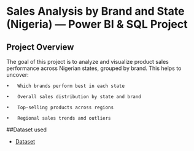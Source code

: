# Sales Analysis by Brand and State (Nigeria) — Power BI & SQL Project
## Project Overview
The goal of this project is to analyze and visualize product sales performance across Nigerian states, grouped by brand. This helps to uncover:

	•	Which brands perform best in each state
 
	•	Overall sales distribution by state and brand
 
	•	Top-selling products across regions
 
	•	Regional sales trends and outliers

 ##Dataset used

- <a href="https://github.com/Tomisin-R/portfolioproject/blob/main/state%20breakdown.csv">Dataset</a>
 
